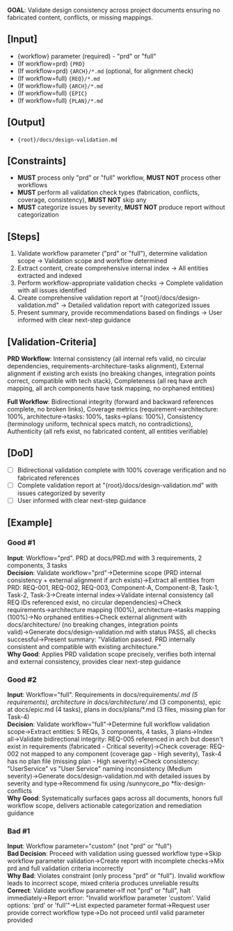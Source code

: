 **GOAL**: Validate design consistency across project documents ensuring no fabricated content, conflicts, or missing mappings.

## [Input]
- {workflow} parameter (required) - "prd" or "full"
- (If workflow=prd) `{PRD}`
- (If workflow=prd) `{ARCH}/*.md` (optional, for alignment check)
- (If workflow=full) `{REQ}/*.md`
- (If workflow=full) `{ARCH}/*.md`
- (If workflow=full) `{EPIC}`
- (If workflow=full) `{PLAN}/*.md`

## [Output]
- `{root}/docs/design-validation.md`

## [Constraints]
- **MUST** process only "prd" or "full" workflow, **MUST NOT** process other workflows
- **MUST** perform all validation check types (fabrication, conflicts, coverage, consistency), **MUST NOT** skip any
- **MUST** categorize issues by severity, **MUST NOT** produce report without categorization

## [Steps]
1. Validate workflow parameter ("prd" or "full"), determine validation scope → Validation scope and workflow determined
2. Extract content, create comprehensive internal index → All entities extracted and indexed
3. Perform workflow-appropriate validation checks → Complete validation with all issues identified
4. Create comprehensive validation report at "{root}/docs/design-validation.md" → Detailed validation report with categorized issues
5. Present summary, provide recommendations based on findings → User informed with clear next-step guidance

## [Validation-Criteria]
**PRD Workflow**: Internal consistency (all internal refs valid, no circular dependencies, requirements-architecture-tasks alignment), External alignment if existing arch exists (no breaking changes, integration points correct, compatible with tech stack), Completeness (all req have arch mapping, all arch components have task mapping, no orphaned entities)

**Full Workflow**: Bidirectional integrity (forward and backward references complete, no broken links), Coverage metrics (requirement→architecture: 100%, architecture→tasks: 100%, tasks→plans: 100%), Consistency (terminology uniform, technical specs match, no contradictions), Authenticity (all refs exist, no fabricated content, all entities verifiable)

## [DoD]
- [ ] Bidirectional validation complete with 100% coverage verification and no fabricated references
- [ ] Complete validation report at "{root}/docs/design-validation.md" with issues categorized by severity
- [ ] User informed with clear next-step guidance

## [Example]

### Good #1
**Input**: Workflow="prd". PRD at docs/PRD.md with 3 requirements, 2 components, 3 tasks  
**Decision**: Validate workflow="prd"→Determine scope (PRD internal consistency + external alignment if arch exists)→Extract all entities from PRD: REQ-001, REQ-002, REQ-003, Component-A, Component-B, Task-1, Task-2, Task-3→Create internal index→Validate internal consistency (all REQ IDs referenced exist, no circular dependencies)→Check requirements→architecture mapping (100%), architecture→tasks mapping (100%)→No orphaned entities→Check external alignment with docs/architecture/ (no breaking changes, integration points valid)→Generate docs/design-validation.md with status PASS, all checks successful→Present summary: "Validation passed. PRD internally consistent and compatible with existing architecture."  
**Why Good**: Applies PRD validation scope precisely, verifies both internal and external consistency, provides clear next-step guidance

### Good #2
**Input**: Workflow="full". Requirements in docs/requirements/*.md (5 requirements), architecture in docs/architecture/*.md (3 components), epic at docs/epic.md (4 tasks), plans in docs/plans/*.md (3 files, missing plan for Task-4)  
**Decision**: Validate workflow="full"→Determine full workflow validation scope→Extract entities: 5 REQs, 3 components, 4 tasks, 3 plans→Index all→Validate bidirectional integrity: REQ-005 referenced in arch but doesn't exist in requirements (fabricated - Critical severity)→Check coverage: REQ-002 not mapped to any component (coverage gap - High severity), Task-4 has no plan file (missing plan - High severity)→Check consistency: "UserService" vs "User Service" naming inconsistency (Medium severity)→Generate docs/design-validation.md with detailed issues by severity and type→Recommend fix using /sunnycore_po *fix-design-conflicts  
**Why Good**: Systematically surfaces gaps across all documents, honors full workflow scope, delivers actionable categorization and remediation guidance

### Bad #1
**Input**: Workflow parameter="custom" (not "prd" or "full")  
**Bad Decision**: Proceed with validation using guessed workflow type→Skip workflow parameter validation→Create report with incomplete checks→Mix prd and full validation criteria incorrectly  
**Why Bad**: Violates constraint (only process "prd" or "full"). Invalid workflow leads to incorrect scope, mixed criteria produces unreliable results  
**Correct**: Validate workflow parameter→If not "prd" or "full", halt immediately→Report error: "Invalid workflow parameter 'custom'. Valid options: 'prd' or 'full'"→List expected parameter format→Request user provide correct workflow type→Do not proceed until valid parameter provided
